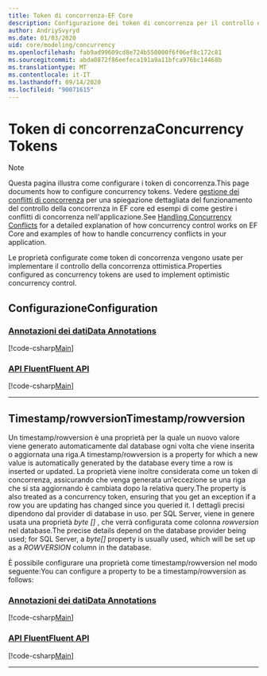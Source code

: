 ```yaml
---
title: Token di concorrenza-EF Core
description: Configurazione dei token di concorrenza per il controllo della concorrenza ottimistica in un modello di Entity Framework Core
author: AndriySvyryd
ms.date: 01/03/2020
uid: core/modeling/concurrency
ms.openlocfilehash: fab9ad99609cd8e724b550000f6f06ef8c172c81
ms.sourcegitcommit: abda0872f86eefeca191a9a11bfca976bc14468b
ms.translationtype: MT
ms.contentlocale: it-IT
ms.lasthandoff: 09/14/2020
ms.locfileid: "90071615"
---
```

# <a name="concurrency-tokens"></a><span data-ttu-id="f8482-103">Token di concorrenza</span><span class="sxs-lookup"><span data-stu-id="f8482-103">Concurrency Tokens</span></span>

> [!NOTE]
> <span data-ttu-id="f8482-104">Questa pagina illustra come configurare i token di concorrenza.</span><span class="sxs-lookup"><span data-stu-id="f8482-104">This page documents how to configure concurrency tokens.</span></span> <span data-ttu-id="f8482-105">Vedere [gestione dei conflitti di concorrenza](xref:core/saving/concurrency) per una spiegazione dettagliata del funzionamento del controllo della concorrenza in EF core ed esempi di come gestire i conflitti di concorrenza nell'applicazione.</span><span class="sxs-lookup"><span data-stu-id="f8482-105">See [Handling Concurrency Conflicts](xref:core/saving/concurrency) for a detailed explanation of how concurrency control works on EF Core and examples of how to handle concurrency conflicts in your application.</span></span>

<span data-ttu-id="f8482-106">Le proprietà configurate come token di concorrenza vengono usate per implementare il controllo della concorrenza ottimistica.</span><span class="sxs-lookup"><span data-stu-id="f8482-106">Properties configured as concurrency tokens are used to implement optimistic concurrency control.</span></span>

## <a name="configuration"></a><span data-ttu-id="f8482-107">Configurazione</span><span class="sxs-lookup"><span data-stu-id="f8482-107">Configuration</span></span>

### <a name="data-annotations"></a>[<span data-ttu-id="f8482-108">Annotazioni dei dati</span><span class="sxs-lookup"><span data-stu-id="f8482-108">Data Annotations</span></span>](#tab/data-annotations)

[!code-csharp[Main](../../../samples/core/Modeling/DataAnnotations/Concurrency.cs?name=Concurrency&highlight=5)]

### <a name="fluent-api"></a>[<span data-ttu-id="f8482-109">API Fluent</span><span class="sxs-lookup"><span data-stu-id="f8482-109">Fluent API</span></span>](#tab/fluent-api)

[!code-csharp[Main](../../../samples/core/Modeling/FluentAPI/Concurrency.cs?name=Concurrency&highlight=5)]

***

## <a name="timestamprowversion"></a><span data-ttu-id="f8482-110">Timestamp/rowversion</span><span class="sxs-lookup"><span data-stu-id="f8482-110">Timestamp/rowversion</span></span>

<span data-ttu-id="f8482-111">Un timestamp/rowversion è una proprietà per la quale un nuovo valore viene generato automaticamente dal database ogni volta che viene inserita o aggiornata una riga.</span><span class="sxs-lookup"><span data-stu-id="f8482-111">A timestamp/rowversion is a property for which a new value is automatically generated by the database every time a row is inserted or updated.</span></span> <span data-ttu-id="f8482-112">La proprietà viene inoltre considerata come un token di concorrenza, assicurando che venga generata un'eccezione se una riga che si sta aggiornando è cambiata dopo la relativa query.</span><span class="sxs-lookup"><span data-stu-id="f8482-112">The property is also treated as a concurrency token, ensuring that you get an exception if a row you are updating has changed since you queried it.</span></span> <span data-ttu-id="f8482-113">I dettagli precisi dipendono dal provider di database in uso. per SQL Server, viene in genere usata una proprietà *byte []* , che verrà configurata come colonna *rowversion* nel database.</span><span class="sxs-lookup"><span data-stu-id="f8482-113">The precise details depend on the database provider being used; for SQL Server, a *byte[]* property is usually used, which will be set up as a *ROWVERSION* column in the database.</span></span>

<span data-ttu-id="f8482-114">È possibile configurare una proprietà come timestamp/rowversion nel modo seguente:</span><span class="sxs-lookup"><span data-stu-id="f8482-114">You can configure a property to be a timestamp/rowversion as follows:</span></span>

### <a name="data-annotations"></a>[<span data-ttu-id="f8482-115">Annotazioni dei dati</span><span class="sxs-lookup"><span data-stu-id="f8482-115">Data Annotations</span></span>](#tab/data-annotations)

[!code-csharp[Main](../../../samples/core/Modeling/DataAnnotations/Timestamp.cs?name=Timestamp&highlight=7)]

### <a name="fluent-api"></a>[<span data-ttu-id="f8482-116">API Fluent</span><span class="sxs-lookup"><span data-stu-id="f8482-116">Fluent API</span></span>](#tab/fluent-api)

[!code-csharp[Main](../../../samples/core/Modeling/FluentAPI/Timestamp.cs?name=Timestamp&highlight=9,17)]

***
